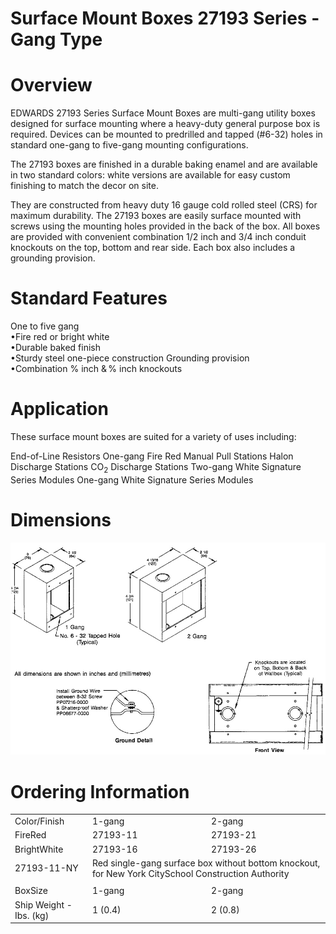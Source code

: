 # Surface Mount Boxes 27193 Series - Gang Type  

# Overview  

EDWARDS 27193 Series Surface Mount Boxes are multi-gang utility boxes designed for surface mounting where a heavy-duty general purpose box is required. Devices can be mounted to predrilled and tapped (#6-32) holes in standard one-gang to five-gang mounting configurations.  

The 27193 boxes are finished in a durable baking enamel and are available in two standard colors: white versions are available for easy custom finishing to match the decor on site.  

They are constructed from heavy duty 16 gauge cold rolled steel (CRS) for maximum durability. The 27193 boxes are easily surface mounted with screws using the mounting holes provided in the back of the box. All boxes are provided with convenient combination 1/2 inch and 3/4 inch conduit knockouts on the top, bottom and rear side. Each box also includes a grounding provision.  

# Standard Features  

One to five gang   
•Fire red or bright white   
•Durable baked finish   
•Sturdy steel one-piece construction Grounding provision   
•Combination $\%$ inch $\&\,\%$ inch knockouts  

# Application  

These surface mount boxes are suited for a variety of uses including:  

End-of-Line Resistors One-gang Fire Red Manual Pull Stations Halon Discharge Stations $\mathsf{C O}_{2}$ Discharge Stations Two-gang White Signature Series Modules One-gang White Signature Series Modules  

# Dimensions  

![](images/808fc941c30951221c9e338235767de5318e6a663e5c93139a545abe93ba1a56.jpg)  

# Ordering Information  

<html><body><table><tr><td>Color/Finish</td><td>1-gang</td><td>2-gang</td></tr><tr><td>FireRed</td><td>27193-11</td><td>27193-21</td></tr><tr><td>BrightWhite</td><td>27193-16</td><td>27193-26</td></tr><tr><td>27193-11-NY</td><td colspan="2">Red single-gang surface box without bottom knockout, for New York CitySchool Construction Authority</td></tr><tr><td colspan="2"></td><td></td></tr><tr><td>BoxSize</td><td>1-gang</td><td>2-gang</td></tr><tr><td>Ship Weight - Ibs. (kg)</td><td>1 (0.4)</td><td>2 (0.8)</td></tr></table></body></html>  